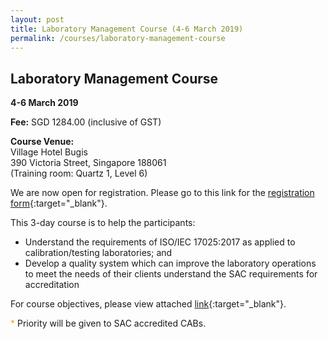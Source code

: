 ```yaml
---
layout: post
title: Laboratory Management Course (4-6 March 2019)
permalink: /courses/laboratory-management-course
---
```


## Laboratory Management Course
**4-6 March 2019**

**Fee:** SGD 1284.00 (inclusive of GST)
 
**Course Venue:**  
Village Hotel Bugis  
390 Victoria Street, Singapore 188061  
(Training room: Quartz 1, Level 6)
 
We are now open for registration.  Please go to this link for the [registration form](/files/events/Registration%20form%20(LM%20and%20IA-Mar%202019).docx){:target="_blank"}.
 
This 3-day course is to help the participants:
* Understand the requirements of ISO/IEC 17025:2017 as applied to calibration/testing laboratories; and  
* Develop a quality system which can improve the laboratory operations to meet the needs of their clients understand the SAC requirements for accreditation
 
For course objectives, please view attached [link](/files/events/Course%20Objectives-LM.pdf){:target="_blank"}.
 
<span style="color:orange">*</span> Priority will be given to SAC accredited CABs.
